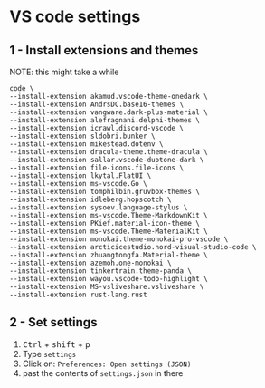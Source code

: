 # VS code settings

## 1 - Install extensions and themes
NOTE: this might take a while    
```
code \
--install-extension akamud.vscode-theme-onedark \
--install-extension AndrsDC.base16-themes \
--install-extension vangware.dark-plus-material \
--install-extension alefragnani.delphi-themes \
--install-extension icrawl.discord-vscode \
--install-extension sldobri.bunker \
--install-extension mikestead.dotenv \
--install-extension dracula-theme.theme-dracula \
--install-extension sallar.vscode-duotone-dark \
--install-extension file-icons.file-icons \
--install-extension lkytal.FlatUI \
--install-extension ms-vscode.Go \
--install-extension tomphilbin.gruvbox-themes \
--install-extension idleberg.hopscotch \
--install-extension sysoev.language-stylus \
--install-extension ms-vscode.Theme-MarkdownKit \
--install-extension PKief.material-icon-theme \
--install-extension ms-vscode.Theme-MaterialKit \
--install-extension monokai.theme-monokai-pro-vscode \
--install-extension arcticicestudio.nord-visual-studio-code \
--install-extension zhuangtongfa.Material-theme \
--install-extension azemoh.one-monokai \
--install-extension tinkertrain.theme-panda \
--install-extension wayou.vscode-todo-highlight \
--install-extension MS-vsliveshare.vsliveshare \
--install-extension rust-lang.rust
```

## 2 - Set settings
1. <kbd>Ctrl</kbd> + <kbd>shift</kbd> + <kbd>p</kbd> 
2. Type `settings`
3. Click on: `Preferences: Open settings (JSON)`
4. past the contents of `settings.json` in there
